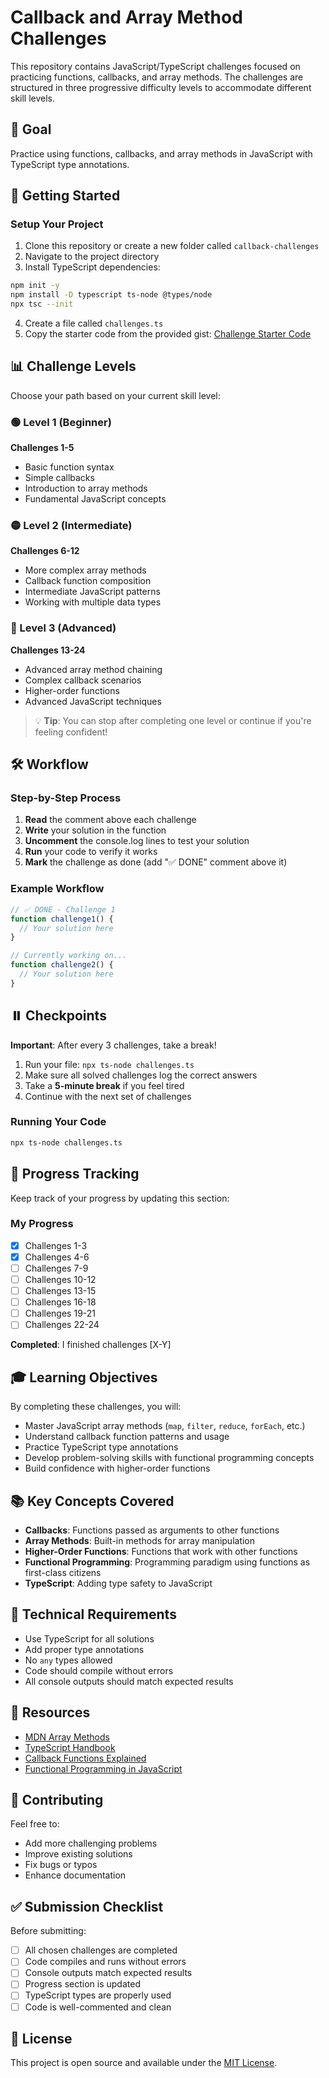 # Callback and Array Method Challenges

This repository contains JavaScript/TypeScript challenges focused on practicing functions, callbacks, and array methods. The challenges are structured in three progressive difficulty levels to accommodate different skill levels.

## 🎯 Goal

Practice using functions, callbacks, and array methods in JavaScript with TypeScript type annotations.

## 🚀 Getting Started

### Setup Your Project

1. Clone this repository or create a new folder called `callback-challenges`
2. Navigate to the project directory
3. Install TypeScript dependencies:

```bash
npm init -y
npm install -D typescript ts-node @types/node
npx tsc --init
```

4. Create a file called `challenges.ts`
5. Copy the starter code from the provided gist:
   [Challenge Starter Code](https://gist.github.com/mvdgragt/73cd421926bae60f7097e9764b41ebec)

## 📊 Challenge Levels

Choose your path based on your current skill level:

### 🟢 Level 1 (Beginner)

**Challenges 1-5**

- Basic function syntax
- Simple callbacks
- Introduction to array methods
- Fundamental JavaScript concepts

### 🟡 Level 2 (Intermediate)

**Challenges 6-12**

- More complex array methods
- Callback function composition
- Intermediate JavaScript patterns
- Working with multiple data types

### 🔴 Level 3 (Advanced)

**Challenges 13-24**

- Advanced array method chaining
- Complex callback scenarios
- Higher-order functions
- Advanced JavaScript techniques

> 💡 **Tip**: You can stop after completing one level or continue if you're feeling confident!

## 🛠️ Workflow

### Step-by-Step Process

1. **Read** the comment above each challenge
2. **Write** your solution in the function
3. **Uncomment** the console.log lines to test your solution
4. **Run** your code to verify it works
5. **Mark** the challenge as done (add "✅ DONE" comment above it)

### Example Workflow

```typescript
// ✅ DONE - Challenge 1
function challenge1() {
  // Your solution here
}

// Currently working on...
function challenge2() {
  // Your solution here
}
```

## ⏸️ Checkpoints

**Important**: After every 3 challenges, take a break!

1. Run your file: `npx ts-node challenges.ts`
2. Make sure all solved challenges log the correct answers
3. Take a **5-minute break** if you feel tired
4. Continue with the next set of challenges

### Running Your Code

```bash
npx ts-node challenges.ts
```

## 📝 Progress Tracking

Keep track of your progress by updating this section:

### My Progress

- [x] Challenges 1-3
- [x] Challenges 4-6
- [ ] Challenges 7-9
- [ ] Challenges 10-12
- [ ] Challenges 13-15
- [ ] Challenges 16-18
- [ ] Challenges 19-21
- [ ] Challenges 22-24

**Completed**: I finished challenges [X-Y] <!-- Update this as you progress -->

## 🎓 Learning Objectives

By completing these challenges, you will:

- Master JavaScript array methods (`map`, `filter`, `reduce`, `forEach`, etc.)
- Understand callback function patterns and usage
- Practice TypeScript type annotations
- Develop problem-solving skills with functional programming concepts
- Build confidence with higher-order functions

## 📚 Key Concepts Covered

- **Callbacks**: Functions passed as arguments to other functions
- **Array Methods**: Built-in methods for array manipulation
- **Higher-Order Functions**: Functions that work with other functions
- **Functional Programming**: Programming paradigm using functions as first-class citizens
- **TypeScript**: Adding type safety to JavaScript

## 🔧 Technical Requirements

- Use TypeScript for all solutions
- Add proper type annotations
- No `any` types allowed
- Code should compile without errors
- All console outputs should match expected results

## 📖 Resources

- [MDN Array Methods](https://developer.mozilla.org/en-US/docs/Web/JavaScript/Reference/Global_Objects/Array)
- [TypeScript Handbook](https://www.typescriptlang.org/docs/)
- [Callback Functions Explained](https://developer.mozilla.org/en-US/docs/Glossary/Callback_function)
- [Functional Programming in JavaScript](https://developer.mozilla.org/en-US/docs/Web/JavaScript/Guide/Functions)

## 🤝 Contributing

Feel free to:

- Add more challenging problems
- Improve existing solutions
- Fix bugs or typos
- Enhance documentation

## ✅ Submission Checklist

Before submitting:

- [ ] All chosen challenges are completed
- [ ] Code compiles and runs without errors
- [ ] Console outputs match expected results
- [ ] Progress section is updated
- [ ] TypeScript types are properly used
- [ ] Code is well-commented and clean

## 📄 License

This project is open source and available under the [MIT License](LICENSE).
